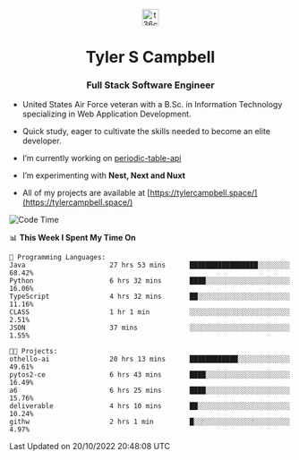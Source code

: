 <p align="center">
<a href="https://www.linkedin.com/in/t36campbell" target="blank"><img align="center" src="https://ik.imagekit.io/t36campbell/Portfolio/linkedin.png.original_m8bbGgPh6.png" alt="t36campbell" height="30" width="30" /></a>
</p>
<h1 align="center">Tyler S Campbell</h1>
<h3 align="center">Full Stack Software Engineer</h3>

* United States Air Force veteran with a B.Sc. in Information Technology specializing in Web Application Development. 

* Quick study, eager to cultivate the skills needed to become an elite developer.

* I’m currently working on [periodic-table-api](https://github.com/t36campbell/periodic-table-api)

* I’m experimenting with **Nest, Next and Nuxt**

* All of my projects are available at [https://tylercampbell.space/](https://tylercampbell.space/)

<!--START_SECTION:waka-->
![Code Time](http://img.shields.io/badge/Code%20Time-1%2C928%20hrs%2039%20mins-blue)

📊 **This Week I Spent My Time On** 

```text
💬 Programming Languages: 
Java                     27 hrs 53 mins      █████████████████░░░░░░░░   68.42% 
Python                   6 hrs 32 mins       ████░░░░░░░░░░░░░░░░░░░░░   16.06% 
TypeScript               4 hrs 32 mins       ██░░░░░░░░░░░░░░░░░░░░░░░   11.16% 
CLASS                    1 hr 1 min          ░░░░░░░░░░░░░░░░░░░░░░░░░   2.51% 
JSON                     37 mins             ░░░░░░░░░░░░░░░░░░░░░░░░░   1.55%

🐱‍💻 Projects: 
othello-ai               20 hrs 13 mins      ████████████░░░░░░░░░░░░░   49.61% 
pytos2-ce                6 hrs 43 mins       ████░░░░░░░░░░░░░░░░░░░░░   16.49% 
a6                       6 hrs 25 mins       ████░░░░░░░░░░░░░░░░░░░░░   15.76% 
deliverable              4 hrs 10 mins       ██░░░░░░░░░░░░░░░░░░░░░░░   10.24% 
githw                    2 hrs 1 min         █░░░░░░░░░░░░░░░░░░░░░░░░   4.97%

```


 Last Updated on 20/10/2022 20:48:08 UTC
<!--END_SECTION:waka-->
